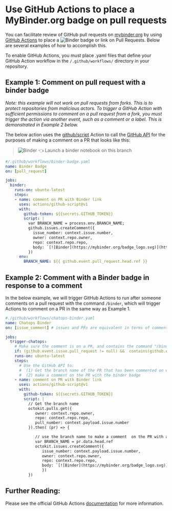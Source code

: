 # Use GitHub Actions to place a MyBinder.org badge on pull requests

You can facilitate review of GitHub pull requests on [mybinder.org](https://mybinder.org) by using [GitHub Actions](https://github.com/features/actions) to place a ![Binder](https://mybinder.org/badge_logo.svg) badge or link on Pull Requests.  Below are several examples of how to accomplish this.

To enable GitHub Actions, you must place .yaml files that define your GitHub Action workflow in the `/.github/workflows/` directory in your repository.

## Example 1: Comment on pull request with a binder badge

_Note: this example will not work on pull requests from forks.  This is to protect repositories from malicious actors.  To trigger a GitHub Action with sufficient permissions to comment on a pull request from a fork, you must trigger the action via another event, such as a comment or a label.  This is demonstrated in Example 2 below._

The below action uses the [github/script](https://github.com/actions/github-script) Action to call the [GitHub API](https://docs.github.com/en/rest/reference/issues#comments) for the purposes of making a comment on a PR that looks like this:

> ![Binder](https://mybinder.org/badge_logo.svg) 👈 Launch a binder notebook on this branch

```yaml
#/.github/workflows/binder-badge.yaml
name: Binder Badge
on: [pull_request]

jobs:
  binder:
    runs-on: ubuntu-latest
    steps: 
    - name: comment on PR with Binder link
      uses: actions/github-script@v1
      with:
        github-token: ${{secrets.GITHUB_TOKEN}}
        script: |
          var BRANCH_NAME = process.env.BRANCH_NAME;
          github.issues.createComment({
            issue_number: context.issue.number,
            owner: context.repo.owner,
            repo: context.repo.repo,
            body: `[![Binder](https://mybinder.org/badge_logo.svg)](https://mybinder.org/v2/gh/${context.repo.owner}/${context.repo.repo}/${BRANCH_NAME}) :point_left: Launch a binder notebook on this branch`
          }) 
      env:
        BRANCH_NAME: ${{ github.event.pull_request.head.ref }}
```

## Example 2: Comment with a Binder badge in response to a comment

In the below example, we will trigger GitHub Actions to run after someone comments on a pull request with the command `/binder`, which will trigger Actions to comment on a PR in the same way as Example 1.

```yaml
#./github/workflows/chatops-binder.yaml
name: Chatops Binder
on: [issue_comment] # issues and PRs are equivalent in terms of comments for the GitHub API

jobs:
  trigger-chatops:
    # Make sure the comment is on a PR, and contains the command "/binder"
    if: (github.event.issue.pull_request != null) &&  contains(github.event.comment.body, '/binder')
    runs-on: ubuntu-latest
    steps:
      # Use the GitHub API to: 
      #  (1) Get the branch name of the PR that has been commented on with "/binder" 
      #  (2) make a comment on the PR with the binder badge
    - name: comment on PR with Binder link
      uses: actions/github-script@v1
      with:
        github-token: ${{secrets.GITHUB_TOKEN}}
        script: |
          // Get the branch name
          octokit.pulls.get({
             owner: context.repo.owner,
             repo: context.repo.repo,
             pull_number: context.payload.issue.number
          }).then( (pr) => {

             // use the branch name to make a comment  on the PR with a Binder badge
             var BRANCH_NAME = pr.data.head.ref
             octokit.issues.createComment({
                issue_number: context.payload.issue.number,
                owner: context.repo.owner,
                repo: context.repo.repo,
                body: `[![Binder](https://mybinder.org/badge_logo.svg)](https://mybinder.org/v2/gh/${context.repo.owner}/${context.repo.repo}/${BRANCH_NAME}) :point_left: Launch a binder notebook on this branch`
                })
          })

```

## Further Reading:

Please see the official GitHub Actions [documentation](https://docs.github.com/en/actions) for more information.
